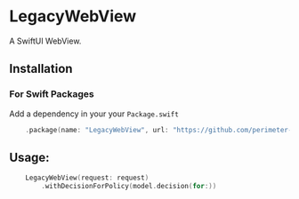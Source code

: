 # LegacyWebView

A SwiftUI WebView.

## Installation

### For Swift Packages

Add a dependency in your your `Package.swift`

```swift
    .package(name: "LegacyWebView", url: "https://github.com/perimeter-inc/LegacyWebView", from: "0.1.0")
```


## Usage:

```swift
    LegacyWebView(request: request)
        .withDecisionForPolicy(model.decision(for:))
```
